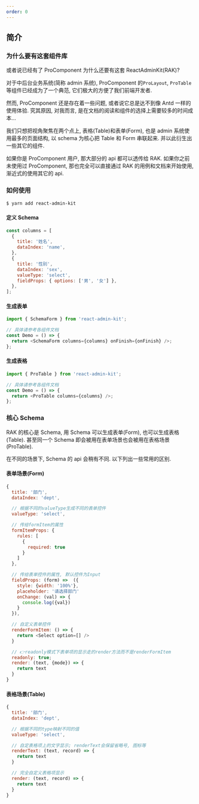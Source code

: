 ```yaml
---
order: 0
---
```


## 简介

### 为什么要有这套组件库

或者说已经有了 ProComponent 为什么还要有这套 ReactAdminKit(RAK)?

对于中后台业务系统(简称 admin 系统), ProComponent 的`ProLayout`, `ProTable`等组件已经成为了一个典范, 它们极大的方便了我们前端开发者.

然而, ProComponent 还是存在着一些问题, 或者说它总是达不到像 Antd 一样的使用体验. 究其原因, 对我而言, 是在文档的阅读和组件的选择上需要较多的时间成本...

我们只想把视角聚焦在两个点上, 表格(Table)和表单(Form), 也是 admin 系统使用最多的页面结构, 以 schema 为核心把 Table 和 Form 串联起来. 并以此衍生出一些其它的组件.

如果你是 ProComponent 用户, 那大部分的 api 都可以透传给 RAK. 如果你之前未使用过 ProComponent, 那也完全可以直接通过 RAK 的用例和文档来开始使用, 渐近式的使用其它的 api.

### 如何使用

```bash
$ yarn add react-admin-kit
```

#### 定义 Schema

```js
const columns = [
  {
    title: '姓名',
    dataIndex: 'name',
  },
  {
    title: '性别',
    dataIndex: 'sex',
    valueType: 'select',
    fieldProps: { options: ['男', '女'] },
  },
];
```

#### 生成表单

```js
import { SchemaForm } from 'react-admin-kit';

// 具体请参考各组件文档
const Demo = () => {
  return <SchemaForm columns={columns} onFinish={onFinish} />;
};
```

#### 生成表格

```js
import { ProTable } from 'react-admin-kit';

// 具体请参考各组件文档
const Demo = () => {
  return <ProTable columns={columns} />;
};
```

### 核心 Schema

RAK 的核心是 Schema, 用 Schema 可以生成表单(Form), 也可以生成表格(Table). 甚至同一个 Schema 即会被用在表单场景也会被用在表格场景(ProTable).

在不同的场景下, Schema 的 api 会稍有不同. 以下列出一些常用的区别.

#### 表单场景(Form)

```js
{
  title: '部门',
  dataIndex: 'dept',

  // 根据不同的valueType生成不同的表单控件
  valueType: 'select',

  // 传给formItem的属性
  formItemProps: {
    rules: [
      {
        required: true
      }
    ]
  },

  // 传给表单控件的属性, 默认控件为Input
  fieldProps: (form) =>  ({
    style: {width: '100%'},
    placeholder: '请选择部门'
    onChange: (val) => {
      console.log({val})
    }
  }),

  // 自定义表单控件
  renderFormItem: () => {
    return <Select option=[] />
  }

  // 👉readonly模式下表单项的显示走的render方法而不是renderFormItem
  readonly: true;
  render: (text, {mode}) => {
    return text
  }
}
```

#### 表格场景(Table)

```js
{
  title: '部门',
  dataIndex: 'dept',

  // 根据不同的type映射不同的值
  valueType: 'select',

  // 自定表格项上的文字显示; renderText会保留省略号, 图标等
  renderText: (text, record) => {
    return text
  }

  // 完全自定义表格项显示
  render: (text, record) => {
    return text
  }
}
```
